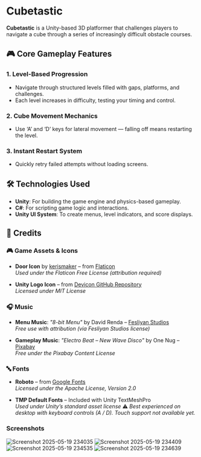 # Cubetastic

**Cubetastic** is a Unity-based 3D platformer that challenges players to navigate a cube through a series of increasingly difficult obstacle courses.

## 🎮 Core Gameplay Features

### 1. Level-Based Progression
- Navigate through structured levels filled with gaps, platforms, and challenges.
- Each level increases in difficulty, testing your timing and control.

### 2. Cube Movement Mechanics
- Use ‘A’ and ‘D’ keys for lateral movement — falling off means restarting the level.

### 3. Instant Restart System
- Quickly retry failed attempts without loading screens.

## 🛠️ Technologies Used

- **Unity**: For building the game engine and physics-based gameplay.
- **C#**: For scripting game logic and interactions.
- **Unity UI System**: To create menus, level indicators, and score displays.
## 🎨 Credits

### 🎮 Game Assets & Icons
- **Door Icon** by [kerismaker](https://www.flaticon.com/authors/kerismaker) – from [Flaticon](https://www.flaticon.com)  
  *Used under the Flaticon Free License (attribution required)*

- **Unity Logo Icon** – from [Devicon GitHub Repository](https://github.com/devicons/devicon)  
  *Licensed under MIT License*

### 🎧 Music
- **Menu Music**: *"8-bit Menu"* by David Renda – [Fesliyan Studios](https://www.fesliyanstudios.com)  
  *Free use with attribution (via Fesliyan Studios license)*

- **Gameplay Music**: *"Electro Beat – New Wave Disco"* by One Nug – [Pixabay](https://pixabay.com)  
  *Free under the Pixabay Content License*

### 🔤 Fonts
- **Roboto** – from [Google Fonts](https://fonts.google.com/specimen/Roboto)  
  *Licensed under the Apache License, Version 2.0*

- **TMP Default Fonts** – Included with Unity TextMeshPro  
  *Used under Unity’s standard asset license*
⚠️ *Best experienced on desktop with keyboard controls (A / D). Touch support not available yet.*
  
### Screenshots
![Screenshot 2025-05-19 234035](https://github.com/user-attachments/assets/534fad23-beb8-410d-8719-c9f806a5b7f0)
![Screenshot 2025-05-19 234409](https://github.com/user-attachments/assets/ac08c2d0-10c4-44f9-914e-afa9d18d3844)
![Screenshot 2025-05-19 234535](https://github.com/user-attachments/assets/ce05e1dd-fd92-4cd0-b591-497b3d62b044)
![Screenshot 2025-05-19 234639](https://github.com/user-attachments/assets/7f36a953-1a7f-4d1a-b0e5-2f1b389ea2a2)
